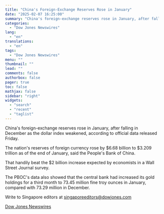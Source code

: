 ```yaml
---
title: "China's Foreign-Exchange Reserves Rose in January"
date: "2025-02-07 16:25:00"
summary: "China's foreign-exchange reserves rose in January, after falling in December as the dollar index weakened, according to official data released Friday.The nation's reserves of foreign currency rose by $6.68 billion to $3.209 trillion as of the end of January, said the People's Bank of China.That handily beat the $2 billion..."
categories:
  - "Dow Jones Newswires"
lang:
  - "en"
translations:
  - "en"
tags:
  - "Dow Jones Newswires"
menu: ""
thumbnail: ""
lead: ""
comments: false
authorbox: false
pager: true
toc: false
mathjax: false
sidebar: "right"
widgets:
  - "search"
  - "recent"
  - "taglist"
---
```


China's foreign-exchange reserves rose in January, after falling in December as the dollar index weakened, according to official data released Friday.

The nation's reserves of foreign currency rose by $6.68 billion to $3.209 trillion as of the end of January, said the People's Bank of China.

That handily beat the $2 billion increase expected by economists in a Wall Street Journal survey.

The PBOC's data also showed that the central bank had increased its gold holdings for a third month to 73.45 million fine troy ounces in January, compared with 73.29 million in December.

Write to Singapore editors at singaporeeditors@dowjones.com

[Dow Jones Newswires](https://www.tradingview.com/news/DJN_DN20250207003159:0/)
